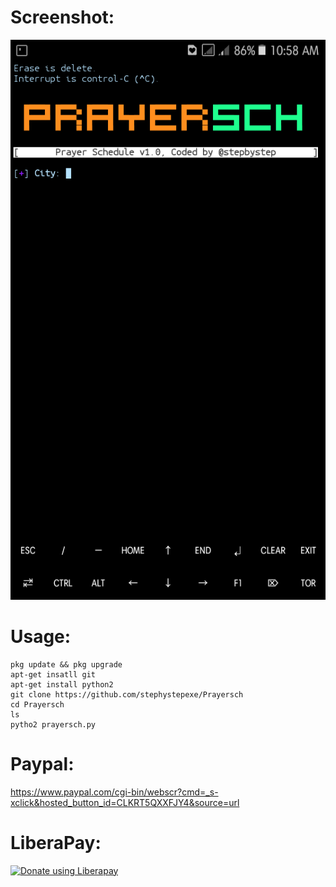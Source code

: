 # Screenshot:
![](./Screenshot.png)
# Usage:
```
pkg update && pkg upgrade
apt-get insatll git
apt-get install python2
git clone https://github.com/stephystepexe/Prayersch
cd Prayersch
ls
pytho2 prayersch.py
```
# Paypal:
https://www.paypal.com/cgi-bin/webscr?cmd=_s-xclick&hosted_button_id=CLKRT5QXXFJY4&source=url
# LiberaPay:
<noscript><a href="https://liberapay.com/stepbystepexe/donate"><img alt="Donate using Liberapay" src="https://liberapay.com/assets/widgets/donate.svg"></a></noscript>
